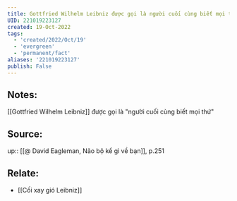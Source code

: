 ```yaml
---
title: Gottfried Wilhelm Leibniz được gọi là người cuối cùng biết mọi thứ
UID: 221019223127
created: 19-Oct-2022
tags:
  - 'created/2022/Oct/19'
  - 'evergreen'
  - 'permanent/fact'
aliases: '221019223127'
publish: False
---
```

## Notes:
[[Gottfried Wilhelm Leibniz]] được gọi là "người cuối cùng biết mọi thứ"

## Source:
up:: [[@ David Eagleman, Não bộ kể gì về bạn]], p.251

## Relate:
- [[Cối xay gió Leibniz]]